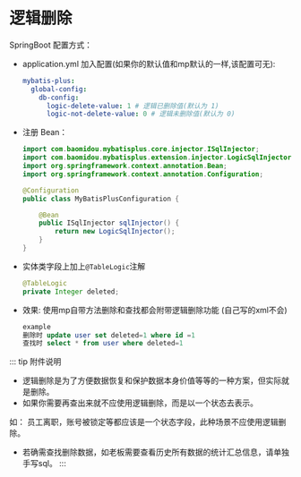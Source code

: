 # 逻辑删除

SpringBoot 配置方式：

- application.yml 加入配置(如果你的默认值和mp默认的一样,该配置可无):

  ```yaml
  mybatis-plus:
    global-config:
      db-config:
        logic-delete-value: 1 # 逻辑已删除值(默认为 1)
        logic-not-delete-value: 0 # 逻辑未删除值(默认为 0)
  ```

- 注册 Bean：

  ```java
  import com.baomidou.mybatisplus.core.injector.ISqlInjector;
  import com.baomidou.mybatisplus.extension.injector.LogicSqlInjector;
  import org.springframework.context.annotation.Bean;
  import org.springframework.context.annotation.Configuration;

  @Configuration
  public class MyBatisPlusConfiguration {

      @Bean
      public ISqlInjector sqlInjector() {
          return new LogicSqlInjector();
      }
  }
  ```

- 实体类字段上加上`@TableLogic`注解

  ``` java
  @TableLogic
  private Integer deleted;
  ```
  
- 效果: 使用mp自带方法删除和查找都会附带逻辑删除功能 (自己写的xml不会)

  ``` sql
  example
  删除时 update user set deleted=1 where id =1
  查找时 select * from user where deleted=1
  ```
  
::: tip 附件说明
- 逻辑删除是为了方便数据恢复和保护数据本身价值等等的一种方案，但实际就是删除。
- 如果你需要再查出来就不应使用逻辑删除，而是以一个状态去表示。

如： 员工离职，账号被锁定等都应该是一个状态字段，此种场景不应使用逻辑删除。

- 若确需查找删除数据，如老板需要查看历史所有数据的统计汇总信息，请单独手写sql。
:::
